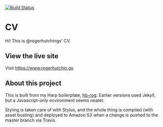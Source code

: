 [![Build Status](https://travis-ci.org/rogerhutchings/cv.svg?branch=master)](https://travis-ci.org/rogerhutchings/cv)

# CV

Hi! This is @rogerhutchings' CV.

## View the live site

Visit https://www.rogerhutchin.gs

## About this project

This is built from my Harp boilerplate, [hb-rog](https://github.com/rogerhutchings/hb-rog). Earlier versions used Jekyll, but a Javascript-only environment seems neater. 

Styling is taken care of with Stylus, and the whole thing is compiled (with asset busting) and deployed to Amazon S3 when a change is pushed to the master branch via Travis.

